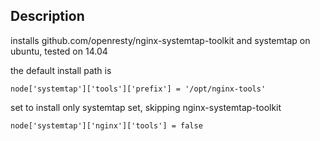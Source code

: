 ## Description

installs github.com/openresty/nginx-systemtap-toolkit and systemtap on ubuntu, tested on 14.04

the default install path is

```
node['systemtap']['tools']['prefix'] = '/opt/nginx-tools'
```

set to install only systemtap set, skipping nginx-systemtap-toolkit

```
node['systemtap']['nginx']['tools'] = false
```
